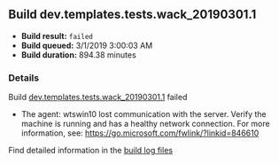 ## Build dev.templates.tests.wack_20190301.1
- **Build result:** `failed`
- **Build queued:** 3/1/2019 3:00:03 AM
- **Build duration:** 894.38 minutes
### Details
Build [dev.templates.tests.wack_20190301.1](https://winappstudio.visualstudio.com/web/build.aspx?pcguid=a4ef43be-68ce-4195-a619-079b4d9834c2&builduri=vstfs%3a%2f%2f%2fBuild%2fBuild%2f27172) failed

+ The agent: wtswin10 lost communication with the server. Verify the machine is running and has a healthy network connection. For more information, see: https://go.microsoft.com/fwlink/?linkid=846610

Find detailed information in the [build log files](https://uwpctdiags.blob.core.windows.net/buildlogs/dev.templates.tests.wack_20190301.1_logs.zip)
